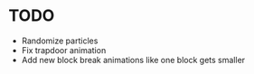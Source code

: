 # TODO

- Randomize particles
- Fix trapdoor animation
- Add new block break animations like one block gets smaller